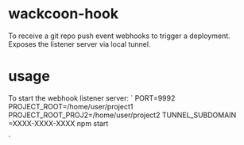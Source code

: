 # wackcoon-hook

To receive a git repo push event webhooks to trigger a deployment. Exposes the listener server via local tunnel.

# usage

To start the webhook listener server:
`
PORT=9992 PROJECT_ROOT=/home/user/project1 PROJECT_ROOT_PROJ2=/home/user/project2 TUNNEL_SUBDOMAIN
=XXXX-XXXX-XXXX npm start

`
